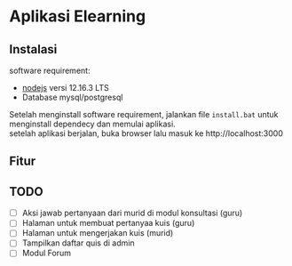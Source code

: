 # Aplikasi Elearning

## Instalasi

software requirement:
- [nodejs](https://nodejs.org) versi 12.16.3 LTS
- Database mysql/postgresql

Setelah menginstall software requirement, jalankan file ```install.bat``` untuk menginstall dependecy dan memulai aplikasi.  
setelah aplikasi berjalan, buka browser lalu masuk ke http://localhost:3000

## Fitur

## TODO
- [ ] Aksi jawab pertanyaan dari murid di modul konsultasi (guru)
- [ ] Halaman untuk membuat pertanyaa kuis (guru)
- [ ] Halaman untuk mengerjakan kuis (murid)
- [ ] Tampilkan daftar quis di admin
- [ ] Modul Forum